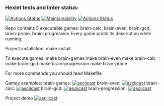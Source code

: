 ### Hexlet tests and linter status:
[![Actions Status](https://github.com/vyachka1001/php-project-lvl1/workflows/hexlet-check/badge.svg)](https://github.com/vyachka1001/php-project-lvl1/actions)
[![Maintainability](https://api.codeclimate.com/v1/badges/a99a88d28ad37a79dbf6/maintainability)](https://codeclimate.com/github/codeclimate/codeclimate/maintainability)
[![Actions Status](https://github.com/vyachka1001/php-project-lvl1/workflows/lint-check/badge.svg)](https://github.com/vyachka1001/php-project-lvl1/actions)

Repo contains 5 executable games: brain-calc, brain-even, brain-gcd, brain-prime, brain-progression
Every game prints its description while running.

Project installation:
    make install

To execute games: 
    make brain-games
    make brain-even
    make brain-calc
    make brain-gcd
    make brain-progression
	make brain-prime

For more commands you should read Makefile

Games examples:
    brain-games: [![asciicast](https://asciinema.org/a/Oh5FR8DBL2siC8Kf0WqjyjBr6.svg)](https://asciinema.org/a/Oh5FR8DBL2siC8Kf0WqjyjBr6)
    brain-even: [![asciicast](https://asciinema.org/a/fWX490GyxSYX70281nLW7aUgb.svg)](https://asciinema.org/a/fWX490GyxSYX70281nLW7aUgb)
    brain-calc: [![asciicast](https://asciinema.org/a/ydV6Gq3wLY9r5nQJL8HiOTs8q.svg)](https://asciinema.org/a/ydV6Gq3wLY9r5nQJL8HiOTs8q)
    brain-gcd:  [![asciicast](https://asciinema.org/a/7iiUQgfQd0h7che3qERvfyk1E.svg)](https://asciinema.org/a/7iiUQgfQd0h7che3qERvfyk1E)
    brain-progression: [![asciicast](https://asciinema.org/a/8GgAjCgiA6obeHvV6wp51vLkC.svg)](https://asciinema.org/a/8GgAjCgiA6obeHvV6wp51vLkC)

Project demo [![asciicast](https://asciinema.org/a/cjMUvP3BzA6Mdydun5ux59CcC.svg)](https://asciinema.org/a/cjMUvP3BzA6Mdydun5ux59CcC)
